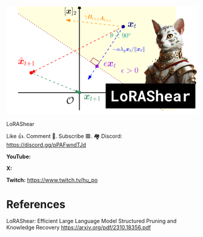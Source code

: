 ![](thumbnails/05.11.2023.png)

LoRAShear

Like 👍. Comment 💬. Subscribe 🟥.
🏘 Discord: https://discord.gg/pPAFwndTJd

**YouTube:**

**X:**

**Twitch:** https://www.twitch.tv/hu_po


# References

LoRAShear: Efficient Large Language Model Structured Pruning and Knowledge Recovery
https://arxiv.org/pdf/2310.18356.pdf
